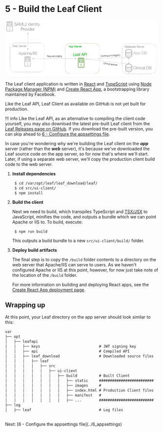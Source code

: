 # 5 - Build the Leaf Client

![Infra](../images/infra_app_focus.png "Architecure-Focus-Example") 

The Leaf client application is written in <a href="https://reactjs.org/" target="_blank">React</a> and <a href="https://www.typescriptlang.org/" target="_blank">TypeScript</a> using <a href="https://www.npmjs.com/" target="_blank">Node Package Manager (NPM)</a> and <a href="https://github.com/facebook/create-react-app" target="_blank">Create React App</a>, a bootstrapping library maintained by Facebook. 

Like the Leaf API, Leaf Client as available on GitHub is not yet built for production.

!!! info
    Like the Leaf API, as an alternative to compiling the client code yourself, you may also download the latest pre-built Leaf client from the [Leaf Releases page on GitHub](https://github.com/uwrit/leaf/releases). If you download the pre-built version, you can skip ahead to [6 - Configure the appsettings file](../6_appsettings).

In case you're wondering why we're building the Leaf client on the ***app*** server (rather than the ***web*** server), it's because we've downloaded the Leaf source code on the app server, so for now that's where we'll start. Later, if using a separate web server, we'll copy the production client build code to the web server.

1. **Install dependencies**

        $ cd /var/opt/leaf/leaf_download/leaf/
        $ cd src/ui-client/
        $ npm install

2. **Build the client**

    Next we need to build, which transpiles TypeScript and <a href="https://reactjs.org/docs/introducing-jsx.html" target="_blank">TSX/JSX</a> to JavaScript, minifies the code, and outputs a bundle which we can point Apache or IIS to. To build, execute:

        $ npm run build

    This outputs a build bundle to a new `src/ui-client/build/` folder.

3. **Deploy build artifacts**

    The final step is to copy the `/build` folder contents to a directory on the web server that Apache/IIS can serve to users. As we haven't configured Apache or IIS at this point, however, for now just take note of the location of the `/build` folder. 

    For more information on building and deploying React apps, see the <a href="https://facebook.github.io/create-react-app/docs/deployment" target="_blank">Create React App deployment page</a>.

## Wrapping up

At this point, your Leaf directory on the app server should look similar to this:

```
var
├── opt
│   ├── leafapi
│   │   ├── keys                           # JWT signing key
│   │   ├── api                            # Compiled API
│   │   ├── leaf_download                  # Downloaded source files 
│   │   │   ├── leaf 
│   │   │   │   ├── src 
│   │   │   │   │   ├── ui-client 
│   │   │   │   │   │   ├── build          # Built Client
│   │   │   │   │   │   │   ├── static     #########################
│   │   │   │   │   │   │   ├── images     # 
│   │   │   │   │   │   │   ├── index.html # Production Client files
│   │   │   │   │   │   │   ├── manifest   #
│   │   │   │   │   │   │   ├── ...        #########################
├── log 
│   ├── leaf                               # Log files
```

<br>
Next: [6 - Configure the appsettings file](../6_appsettings)
